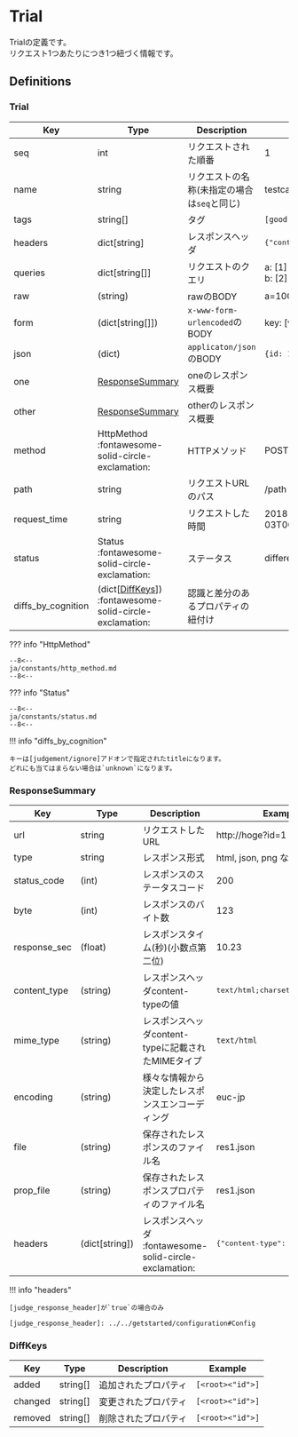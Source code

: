 Trial
=====

Trialの定義です。  
リクエスト1つあたりにつき1つ紐づく情報です。


Definitions
-----------

### Trial

| Key                | Type                                           | Description                                 | Example                                   |
| ------------------ | ---------------------------------------------- | ------------------------------------------- | ----------------------------------------- |
| seq                | int                                            | リクエストされた順番                        | 1                                         |
| name               | string                                         | リクエストの名称(未指定の場合は`seq`と同じ) | testcase-1                                |
| tags               | string[]                                       | タグ                                        | `[good, bad]`                             |
| headers            | dict[string]                                   | レスポンスヘッダ                            | <pre>{"content-type": "text/html;"}</pre> |
| queries            | dict[string[]]                                 | リクエストのクエリ                          | a: [1]<br>b: [2]                          |
| raw                | (string)                                       | rawのBODY                                   | a=100&b=200                               |
| form               | (dict[string[]])                               | `x-www-form-urlencoded`のBODY               | key: [value1, value2]                     |
| json               | (dict)                                         | `applicaton/json`のBODY                     | `{id: 1, name: 'Ichi'}`                   |
| one                | [ResponseSummary](#responsesummary)            | oneのレスポンス概要                         |                                           |
| other              | [ResponseSummary](#responsesummary)            | otherのレスポンス概要                       |                                           |
| method             | HttpMethod :fontawesome-solid-circle-exclamation:                    | HTTPメソッド                                | POST                                      |
| path               | string                                         | リクエストURLのパス                         | /path                                     |
| request_time       | string                                         | リクエストした時間                          | 2018-12-03T00:12:02.444940+09:00          |
| status             | Status :fontawesome-solid-circle-exclamation:                        | ステータス                                  | different                                 |
| diffs_by_cognition | (dict[[DiffKeys](#diffkeys)]) :fontawesome-solid-circle-exclamation: | 認識と差分のあるプロパティの紐付け          |                                           |


??? info "HttpMethod"

    --8<--
    ja/constants/http_method.md
    --8<--

??? info "Status"

    --8<--
    ja/constants/status.md
    --8<--

!!! info "diffs_by_cognition"

    キーは[judgement/ignore]アドオンで指定されたtitleになります。  
    どれにも当てはまらない場合は`unknown`になります。

### ResponseSummary

| Key          | Type           | Description                                        | Example                                   |
| ------------ | -------------- | -------------------------------------------------- | ----------------------------------------- |
| url          | string         | リクエストしたURL                                  | http://hoge?id=1                          |
| type         | string         | レスポンス形式                                     | html, json, png など                      |
| status_code  | (int)          | レスポンスのステータスコード                       | 200                                       |
| byte         | (int)          | レスポンスのバイト数                               | 123                                       |
| response_sec | (float)        | レスポンスタイム(秒)(小数点第二位)                 | 10.23                                     |
| content_type | (string)       | レスポンスヘッダcontent-typeの値                   | <pre>text/html;charset=UTF-8</pre>        |
| mime_type    | (string)       | レスポンスヘッダcontent-typeに記載されたMIMEタイプ | `text/html`                               |
| encoding     | (string)       | 様々な情報から決定したレスポンスエンコーディング   | euc-jp                                    |
| file         | (string)       | 保存されたレスポンスのファイル名                   | res1.json                                 |
| prop_file    | (string)       | 保存されたレスポンスプロパティのファイル名         | res1.json                                 |
| headers      | (dict[string]) | レスポンスヘッダ  :fontawesome-solid-circle-exclamation:                 | <pre>{"content-type": "text/html;"}</pre> |



!!! info "headers"

    [judge_response_header]が`true`の場合のみ

    [judge_response_header]: ../../getstarted/configuration#Config


### DiffKeys

| Key     | Type     | Description          | Example          |
|---------|----------|----------------------|------------------|
| added   | string[] | 追加されたプロパティ | `[<root><"id">]` |
| changed | string[] | 変更されたプロパティ | `[<root><"id">]` |
| removed | string[] | 削除されたプロパティ | `[<root><"id">]` |


[judgement/ignore]: ../../addons/judgement#ignore

